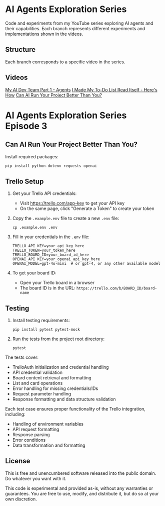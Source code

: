 # AI Agents Exploration Series

Code and experiments from my YouTube series exploring AI agents and their capabilities. Each branch represents different experiments and implementations shown in the videos.

## Structure
Each branch corresponds to a specific video in the series.

## Videos
[My AI Dev Team Part 1 - Agents](https://www.youtube.com/watch?v=WiNIFcBo0vs)
[I Made My To-Do List Read Itself - Here's How](https://youtu.be/LOzST1WEJMc)
[Can AI Run Your Project Better Than You?](https://youtu.be/VfmZZz9iRx8)

# AI Agents Exploration Series Episode 3
## Can AI Run Your Project Better Than You?

Install required packages:
```bash
pip install python-dotenv requests openai
```

## Trello Setup
1. Get your Trello API credentials:
   - Visit https://trello.com/app-key to get your API key
   - On the same page, click "Generate a Token" to create your token

2. Copy the `.example.env` file to create a new `.env` file:
   ```
   cp .example.env .env
   ```

3. Fill in your credentials in the `.env` file:
   ```
   TRELLO_API_KEY=your_api_key_here
   TRELLO_TOKEN=your_token_here
   TRELLO_BOARD_ID=your_board_id_here
   OPENAI_API_KEY=your_openai_api_key_here
   OPENAI_MODEL=gpt-4o-mini  # or gpt-4, or any other available model
   ```

4. To get your board ID:
   - Open your Trello board in a browser
   - The board ID is in the URL: `https://trello.com/b/BOARD_ID/board-name`

## Testing
1. Install testing requirements:
   ```
   pip install pytest pytest-mock
   ```

2. Run the tests from the project root directory:
   ```
   pytest
   ```

The tests cover:
- TrelloAuth initialization and credential handling
- API credential validation
- Board content retrieval and formatting
- List and card operations
- Error handling for missing credentials/IDs
- Request parameter handling
- Response formatting and data structure validation

Each test case ensures proper functionality of the Trello integration, including:
- Handling of environment variables
- API request formatting
- Response parsing
- Error conditions
- Data transformation and formatting

## License
This is free and unencumbered software released into the public domain. Do whatever you want with it.

This code is experimental and provided as-is, without any warranties or guarantees. You are free to use, modify, and distribute it, but do so at your own discretion.
